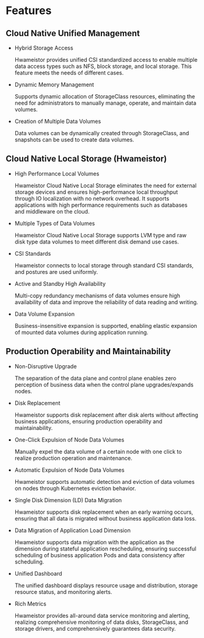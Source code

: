 # Features

## Cloud Native Unified Management

- Hybrid Storage Access
   
    Hwameistor provides unified CSI standardized access to enable multiple data access types such as NFS, block storage, and local storage. This feature meets the needs of different cases.

- Dynamic Memory Management

    Supports dynamic allocation of StorageClass resources, eliminating the need for administrators to manually manage, operate, and maintain data volumes.

- Creation of Multiple Data Volumes

    Data volumes can be dynamically created through StorageClass, and snapshots can be used to create data volumes.

## Cloud Native Local Storage (Hwameistor)

- High Performance Local Volumes

    Hwameistor Cloud Native Local Storage eliminates the need for external storage devices and ensures high-performance local throughput through IO localization with no network overhead. It supports applications with high performance requirements such as databases and middleware on the cloud.

- Multiple Types of Data Volumes

    Hwameistor Cloud Native Local Storage supports LVM type and raw disk type data volumes to meet different disk demand use cases.

- CSI Standards
   
    Hwameistor connects to local storage through standard CSI standards, and postures are used uniformly.

- Active and Standby High Availability

    Multi-copy redundancy mechanisms of data volumes ensure high availability of data and improve the reliability of data reading and writing.

- Data Volume Expansion

    Business-insensitive expansion is supported, enabling elastic expansion of mounted data volumes during application running.

## Production Operability and Maintainability

- Non-Disruptive Upgrade

    The separation of the data plane and control plane enables zero perception of business data when the control plane upgrades/expands nodes.

- Disk Replacement

    Hwameistor supports disk replacement after disk alerts without affecting business applications, ensuring production operability and maintainability.

- One-Click Expulsion of Node Data Volumes

    Manually expel the data volume of a certain node with one click to realize production operation and maintenance.

- Automatic Expulsion of Node Data Volumes

    Hwameistor supports automatic detection and eviction of data volumes on nodes through Kubernetes eviction behavior.

- Single Disk Dimension (LD) Data Migration

    Hwameistor supports disk replacement when an early warning occurs, ensuring that all data is migrated without business application data loss.

- Data Migration of Application Load Dimension

    Hwameistor supports data migration with the application as the dimension during stateful application rescheduling, ensuring successful scheduling of business application Pods and data consistency after scheduling.

- Unified Dashboard

    The unified dashboard displays resource usage and distribution, storage resource status, and monitoring alerts.

- Rich Metrics

    Hwameistor provides all-around data service monitoring and alerting, realizing comprehensive monitoring of data disks, StorageClass, and storage drivers, and comprehensively guarantees data security.
